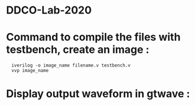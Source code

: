 # DDCO-Lab-2020
# Command to compile the files with testbench, create an image :

```
  iverilog -o image_name filename.v testbench.v
  vvp image_name
```
# Display output waveform in gtwave : 
```gtkwave image_name.vcd
```
